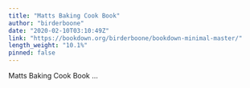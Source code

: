 ```yaml
---
title: "Matts Baking Cook Book"
author: "birderboone"
date: "2020-02-10T03:10:49Z"
link: "https://bookdown.org/birderboone/bookdown-minimal-master/"
length_weight: "10.1%"
pinned: false
---
```


Matts Baking Cook Book ...
